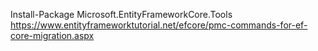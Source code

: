 ﻿Install-Package Microsoft.EntityFrameworkCore.Tools
https://www.entityframeworktutorial.net/efcore/pmc-commands-for-ef-core-migration.aspx